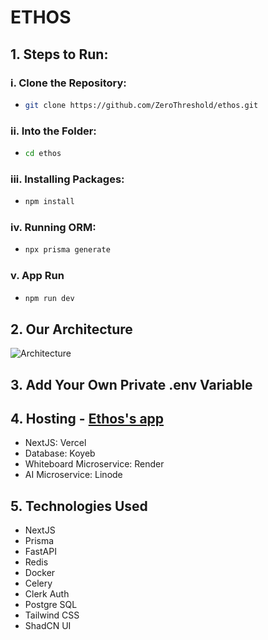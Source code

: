# ETHOS

## 1. Steps to Run:

### i. Clone the Repository:

- ```bash
  git clone https://github.com/ZeroThreshold/ethos.git
  ```

### ii. Into the Folder:

- ```bash
  cd ethos
  ```

### iii. Installing Packages:

- ```bash
  npm install
  ```

### iv. Running ORM:

- ```bash
  npx prisma generate
  ```

### v. App Run

- ```bash
  npm run dev
  ```

## 2. Our Architecture

![Architecture](https://github.com/ZeroThreshold/ethos/blob/main/Architecture.png "Architecture")

## 3. Add Your Own Private .env Variable

## 4. Hosting - [Ethos's app](https://zhethos.vercel.app/)

- NextJS: Vercel
- Database: Koyeb
- Whiteboard Microservice: Render
- AI Microservice: Linode

## 5. Technologies Used

- NextJS
- Prisma
- FastAPI
- Redis
- Docker
- Celery
- Clerk Auth
- Postgre SQL
- Tailwind CSS
- ShadCN UI

```

```
